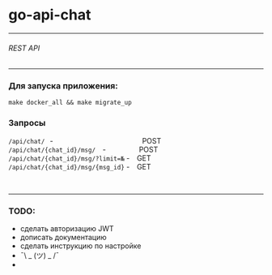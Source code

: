 # go-api-chat

----
###### REST API
----

### Для запуска приложения:

```
make docker_all && make migrate_up
```


### Запросы

`/api/chat/`⠀- ⠀⠀⠀⠀⠀⠀⠀⠀⠀⠀&nbsp;⠀⠀&nbsp;⠀⠀⠀⠀POST<br>
`/api/chat/{chat_id}/msg/` ⠀-⠀⠀⠀⠀⠀⠀ POST<br>
`/api/chat/{chat_id}/msg/?limit=№` - ⠀GET<br>
`/api/chat/{chat_id}/msg/{msg_id}` - ⠀GET<br>


<br>

----

### TODO:

- сделать авторизацию JWT
- дописать документацию
- сделать инструкцию по настройке
- ¯\ _ (ツ) _ /¯
- 
